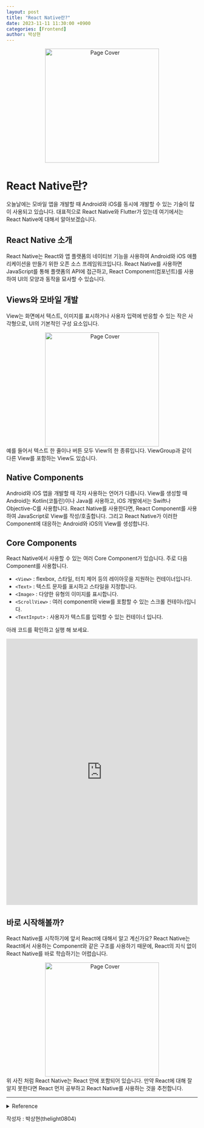 ```yaml
---
layout: post
title: "React Native란?"
date: 2023-11-11 11:30:00 +0900
categories: [Frontend]
author: 박상현
---
```

<div style="text-align: center;">
  <img src="https://raw.githubusercontent.com/GDSC-DEU/tech-blog/main/assets/img/2023-11-11-What-Is-React-Native/page-cover.png" alt="Page Cover" style="height: 300px;">
</div>

# React Native란?
오늘날에는 모바일 앱을 개발할 때 Android와 iOS를 동시에 개발할 수 있는 기술이 많이 사용되고 있습니다. 대표적으로 React Native와 Flutter가 있는데 여기에서는 React Native에 대해서 알아보겠습니다.

## React Native 소개
React Native는 React와 앱 플랫폼의 네이티브 기능을 사용하여 Android와 iOS 애플리케이션을 만들기 위한 오픈 소스 프레임워크입니다. React Native를 사용하면 JavaScript를 통해 플랫폼의 API에 접근하고, React Component(컴포넌트)를 사용하여 UI의 모양과 동작을 묘사할 수 있습니다.

## Views와 모바일 개발
View는 화면에서 텍스트, 이미지를 표시하거나 사용자 입력에 반응할 수 있는 작은 사각형으로, UI의 기본적인 구성 요소입니다.
<div style="text-align: center;">
  <img src="https://raw.githubusercontent.com/GDSC-DEU/tech-blog/main/assets/img/2023-11-11-What-Is-React-Native/react-native-view.png" alt="Page Cover" style="height: 300px;">
</div>
예를 들어서 텍스트 한 줄이나 버튼 모두 View의 한 종류입니다. ViewGroup과 같이 다른 View를 포함하는 View도 있습니다.


## Native Components
Android와 iOS 앱을 개발할 때 각자 사용하는 언어가 다릅니다. View를 생성할 때 Android는 Kotlin(코틀린)이나 Java를 사용하고, iOS 개발에서는 Swift나 Objective-C를 사용합니다.
React Native를 사용한다면, React Component를 사용하여 JavaScript로 View를 작성/호출합니다. 그리고 React Native가 이러한 Component에 대응하는 Android와 iOS의 View를 생성합니다.

## Core Components
React Native에서 사용할 수 있는 여러 Core Component가 있습니다. 주로 다음 Component를 사용합니다.

- `<View>` : flexbox, 스타일, 터치 제어 등의 레이아웃을 지원하는 컨테이너입니다.
- `<Text>` : 텍스트 문자를 표시하고 스타일을 지정합니다.
- `<Image>` : 다양한 유형의 이미지를 표시합니다.
- `<ScrollView>` : 여러 component와 view를 포함할 수 있는 스크롤 컨테이너입니다.
- `<TextInput>` : 사용자가 텍스트를 입력할 수 있는 컨테이너 입니다.

아래 코드를 확인하고 실행 해 보세요.

<iframe width="100%" height="700" src="https://snack.expo.dev/FrgflBgIE" frameborder="0" allow="accelerometer; autoplay; clipboard-write; encrypted-media; gyroscope; picture-in-picture" allowfullscreen></iframe>

## 바로 시작해볼까?
React Native를 시작하기에 앞서 React에 대해서 알고 계신가요?
React Native는 React에서 사용하는 Component와 같은 구조를 사용하기 때문에, React의 지식 없이 React Native를 바로 학습하기는 어렵습니다.
<div style="text-align: center;">
  <img src="https://raw.githubusercontent.com/GDSC-DEU/tech-blog/main/assets/img/2023-11-11-What-Is-React-Native/components.png" alt="Page Cover" style="height: 300px;">
</div>
위 사진 처럼 React Native는 React 안에 포함되어 있습니다.
만약 React에 대해 잘 알지 못한다면 React 먼저 공부하고 React Native를 사용하는 것을 추천합니다.

---

<details>
<summary>Reference</summary>

- [React Native docs](https://reactnative.dev/docs/getting-started)
- [visual-craft](https://www.visual-craft.com/blog/react-native-for-building-hybrid-mobile-apps/)

</details>

작성자 : 박상현(thelight0804)